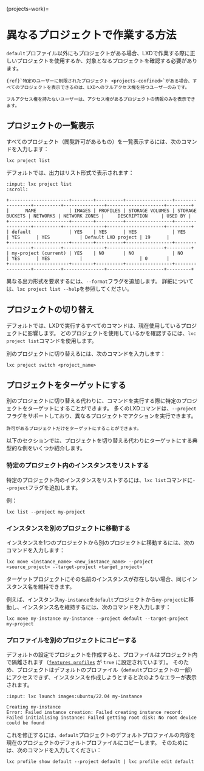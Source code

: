 (projects-work)=
# 異なるプロジェクトで作業する方法

`default`プロファイル以外にもプロジェクトがある場合、LXDで作業する際に正しいプロジェクトを使用するか、対象となるプロジェクトを確認する必要があります。

```{note}
{ref}`特定のユーザーに制限されたプロジェクト <projects-confined>`がある場合、すべてのプロジェクトを表示できるのは、LXDへのフルアクセス権を持つユーザーのみです。

フルアクセス権を持たないユーザーは、アクセス権があるプロジェクトの情報のみを表示できます。
```

## プロジェクトの一覧表示

すべてのプロジェクト（閲覧許可があるもの）を一覧表示するには、次のコマンドを入力します：

    lxc project list

デフォルトでは、出力はリスト形式で表示されます：

```{terminal}
:input: lxc project list
:scroll:

+----------------------+--------+----------+-----------------+-----------------+----------+---------------+---------------------+---------+
|      NAME            | IMAGES | PROFILES | STORAGE VOLUMES | STORAGE BUCKETS | NETWORKS | NETWORK ZONES |     DESCRIPTION     | USED BY |
+----------------------+--------+----------+-----------------+-----------------+----------+---------------+---------------------+---------+
| default              | YES    | YES      | YES             | YES             | YES      | YES           | Default LXD project | 19      |
+----------------------+--------+----------+-----------------+-----------------+----------+---------------+---------------------+---------+
| my-project (current) | YES    | NO       | NO              | NO              | YES      | YES           |                     | 0       |
+----------------------+--------+----------+-----------------+-----------------+----------+---------------+---------------------+---------+
```

異なる出力形式を要求するには、`--format`フラグを追加します。
詳細については、`lxc project list --help`を参照してください。

## プロジェクトの切り替え

デフォルトでは、LXDで実行するすべてのコマンドは、現在使用しているプロジェクトに影響します。
どのプロジェクトを使用しているかを確認するには、`lxc project list`コマンドを使用します。

別のプロジェクトに切り替えるには、次のコマンドを入力します：

    lxc project switch <project_name>

## プロジェクトをターゲットにする

別のプロジェクトに切り替える代わりに、コマンドを実行する際に特定のプロジェクトをターゲットにすることができます。
多くのLXDコマンドは、`--project`フラグをサポートしており、異なるプロジェクトでアクションを実行できます。

```{note}
許可があるプロジェクトだけをターゲットにすることができます。
```

以下のセクションでは、プロジェクトを切り替える代わりにターゲットにする典型的な例をいくつか紹介します。

### 特定のプロジェクト内のインスタンスをリストする

特定のプロジェクト内のインスタンスをリストするには、`lxc list`コマンドに`--project`フラグを追加します。

例：

    lxc list --project my-project

### インスタンスを別のプロジェクトに移動する

インスタンスを1つのプロジェクトから別のプロジェクトに移動するには、次のコマンドを入力します：

    lxc move <instance_name> <new_instance_name> --project <source_project> --target-project <target_project>

ターゲットプロジェクトにその名前のインスタンスが存在しない場合、同じインスタンス名を維持できます。

例えば、インスタンス`my-instance`を`default`プロジェクトから`my-project`に移動し、インスタンス名を維持するには、次のコマンドを入力します：

    lxc move my-instance my-instance --project default --target-project my-project

### プロファイルを別のプロジェクトにコピーする

デフォルトの設定でプロジェクトを作成すると、プロファイルはプロジェクト内で隔離されます（[`features.profiles`](project-features) が `true` に設定されています）。
そのため、プロジェクトはデフォルトのプロファイル（`default`プロジェクトの一部）にアクセスできず、インスタンスを作成しようとすると次のようなエラーが表示されます。

```{terminal}
:input: lxc launch images:ubuntu/22.04 my-instance

Creating my-instance
Error: Failed instance creation: Failed creating instance record: Failed initialising instance: Failed getting root disk: No root device could be found
```

これを修正するには、`default`プロジェクトのデフォルトプロファイルの内容を現在のプロジェクトのデフォルトプロファイルにコピーします。
そのためには、次のコマンドを入力してください：

    lxc profile show default --project default | lxc profile edit default
